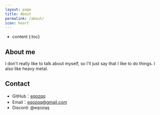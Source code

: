 ```yaml
---
layout: page
title: About
permalink: /about/
icon: heart
---
```


* content
{:toc}

## About me

I don't really like to talk about myself, so I'll just say that I like to do things. I also like heavy metal.

## Contact

* GitHub：[eqozqq](https://github.com/eqozqq)
* Email：eqozqq@gmail.com
* Discord: @eqozqq